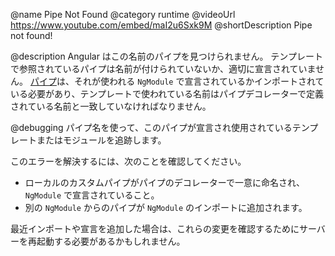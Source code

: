 @name Pipe Not Found
@category runtime
@videoUrl https://www.youtube.com/embed/maI2u6Sxk9M
@shortDescription Pipe not found!

@description
Angular はこの名前のパイプを見つけられません。
テンプレートで参照されているパイプは名前が付けられていないか、適切に宣言されていません。
[パイプ](guide/pipes)は、それが使われる `NgModule` で宣言されているかインポートされている必要があり、テンプレートで使われている名前はパイプデコレーターで定義されている名前と一致していなければなりません。

@debugging
パイプ名を使って、このパイプが宣言され使用されているテンプレートまたはモジュールを追跡します。

このエラーを解決するには、次のことを確認してください。

- ローカルのカスタムパイプがパイプのデコレーターで一意に命名され、`NgModule` で宣言されていること。
- 別の `NgModule` からのパイプが `NgModule` のインポートに追加されます。

最近インポートや宣言を追加した場合は、これらの変更を確認するためにサーバーを再起動する必要があるかもしれません。
